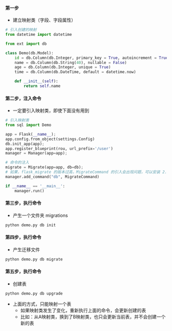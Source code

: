 


#### 第一步
- 建立映射类（字段、字段属性）
```py
# 引入创建的映射
from datetime import datetime

from ext import db

class Demo(db.Model):
    id = db.Column(db.Integer, primary_key = True, autoincrement = True)
    name = db.Column(db.String(40), nullable = False)
    age = db.Column(db.Integer, unique = True)
    time = db.Column(db.DateTime, default = datetime.now)

    def __init__(self):
        return self.name
```


#### 第二步，注入命令
- 一定要引入映射类，即使下面没有用到
```py
# 引入映射类
from sql import Demo

app = Flask(__name__);
app.config.from_object(settings.Config)
db.init_app(app);
app.register_blueprint(rou, url_prefix='/user')
manager = Manager(app=app);

# 命令的注入
migrate = Migrate(app=app, db=db);
# 如果，flask_migrate 的版本过高，MigrateCommand 的引入会出现问题，可以安装 2.7.0
manager.add_command("db", MigrateCommand)

if __name__ == '__main__':
    manager.run()
```


#### 第三步，执行命令
- 产生一个文件夹  migrations
```py
python demo.py db init
```


#### 第四步，执行命令
- 产生迁移文件
```py
python demo.py db migrate
```


#### 第五步，执行命令
- 创建表
```py
python demo.py db upgrade
```


- 上面的方式，只能映射一个表
  - 如果映射类发生了变化，重新执行上面的命令，会更新创建的表
  - 比如：从A映射类，换到了B映射类，也只会更新当前表，并不会创建一个新的表